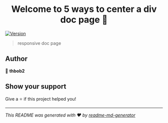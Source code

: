 <h1 align="center">Welcome to 5 ways to center a div doc page 👋</h1>
<p>
  <a href="https://www.npmjs.com/package/5 ways to center a div doc page" target="_blank">
    <img alt="Version" src="https://img.shields.io/npm/v/5 ways to center a div doc page.svg">
  </a>
</p>

> responsive doc page

## Author

👤 **thbob2**


## Show your support

Give a ⭐️ if this project helped you!

***
_This README was generated with ❤️ by [readme-md-generator](https://github.com/kefranabg/readme-md-generator)_
